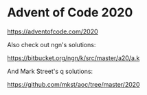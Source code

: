 # Advent of Code 2020

https://adventofcode.com/2020

Also check out ngn's solutions:

https://bitbucket.org/ngn/k/src/master/a20/a.k

And Mark Street's q solutions:

https://github.com/mkst/aoc/tree/master/2020
